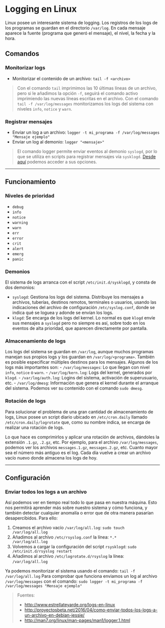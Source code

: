 # Logging en Linux
Linux posee un interesante sistema de logging. Los registros de los logs de los programas se guardan en el directorio `/var/log`. En cada mensaje aparece la fuente (programa que generó el mensaje), el nivel, la fecha y la hora.

## Comandos
### Monitorizar logs
- Monitorizar el contenido de un archivo: `tail -f <archivo>`

> Con el comando `tail` imprimimos las 10 últimas líneas de un archivo, pero si le añadimos la opción `-f`, seguirá el comando activo imprimiendo las nuevas líneas escritas en el archivo. Con el comando `tail -f /var/log/messages` monitorizamos los logs del sistema con niveles `info`, `notice` y `warn`.

### Registrar mensajes
- Enviar un log a un archivo: `logger -t mi_programa -f /var/log/messages "Mensaje ejemplo"`
- Enviar un log al demonio: `logger "<mensaje>"`

> El comando logger permite enviar eventos al demonio `syslogd`, por lo que se utiliza en scripts para registrar mensajes vía `sysklogd`. [Desde aquí](http://man7.org/linux/man-pages/man1/logger.1.html) podemos acceder a sus opciones.

___________________________________________

## Funcionamiento

### Niveles de prioridad
- `debug`
- `info`
- `notice`
- `warning`
- `warn`
- `err`
- `error`
- `crit`
- `alert`
- `emerg`
- `panic`

### Demonios
El sistema de logs arranca con el script `/etc/init.d/sysklogd`, y consta de dos demonios:
- `syslogd`: Gestiona los logs del sistema. Distribuye los mensajes a archivos, tuberías, destinos remotos, terminales o usuarios, usando las indicaciones del archivo de configuración `/etc/syslog.conf`, donde se indica qué se loguea y adonde se envían los logs.
- `klogd`: Se encarga de los logs del kernel. Lo normal es que `klogd` envíe sus mensajes a `syslogd` pero no siempre es así, sobre todo en los eventos de alta prioridad, que aparecen directamente por pantalla.

### Almacenamiento de logs
Los logs del sistema se guardan en `/var/log`, aunque muchos programas manejan sus propios logs y los guardan en `/var/log/<programa>`. También es posible especificar múltiples destinos para los mensajes. Algunos de los logs más importantes son:
    - `/var/log/messages`: Lo que llegan con nivel `info`, `notice` o `warn`.
    - `/var/log/kern.log`: Logs del kernel, generados por `klogd`.
    - `/var/log/auth.log`: Logins del sistema, activación de superusuario, etc.
    - `/var/log/dmesg`: Información que genera el kernel durante el arranque del sistema. Podemos ver su contenido con el comando `sudo dmesg`.

### Rotación de logs
Para solucionar el problema de una gran cantidad de almacenamiento de logs, Linux posee un script diario ubicado en `/etc/cron.daily` llamado `/etc/cron.daily/logrotate` que, como su nombre indica, se encarga de realizar una rotación de logs.

Lo que hace es comprimirlos y aplicar una rotación de archivos, dándoles la extensión `.1.gz`, `.2.gz`, etc. Por ejemplo, para el archivo `/var/log/messages`, podemos ver los archivos `messages.1.gz`, `messages.2.gz`, etc. Cuanto mayor sea el número más antiguo es el log. Cada día vuelve a crear un archivo vacío nuevo donde almacena los logs de hoy.

_________________________________________

## Configuración

### Enviar todos los logs a un archivo
Así podemos ver en tiempo real todo lo que pasa en nuestra máquina. Esto nos permitirá aprender más sobre nuestro sistema y cómo funciona, y también detectar cualquier anomalía o error que de otra manera pasarían desapercibidos. Para ello:
1. Creamos el archivo vacío `/var/log/all.log`: `sudo touch /var/log/all.log`
2. Añadimos al archivo `/etc/rsyslog.conf` la línea: `*.*       /var/log/all.log`
3. Volvemos a cargar la configuración del script `rsysklogd`: `sudo /etc/init.d/rsyslog restart`
4. Añadimos al archivo `/etc/logrotate.d/rsyslog` la línea: `/var/log/all.log`

Ya podemos monitorizar el sistema usando el comando: `tail -f /var/log/all.log`
Para comprobar que funciona enviamos un log al archivo `/var/log/messages` con el comando: `sudo logger -t mi_programa -f /var/log/messages "Mensaje ejemplo"`

> Fuentes:
> - http://www.estrellateyarde.org/logs-en-linux
> - http://proyectosbeta.net/2016/04/como-enviar-todos-los-logs-a-un-archivo-en-debian-jessie/
> - http://man7.org/linux/man-pages/man1/logger.1.html
